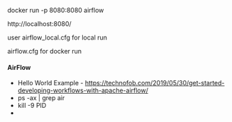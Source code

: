 docker run -p 8080:8080 airflow 

http://localhost:8080/

user airflow_local.cfg for local run

airflow.cfg for docker run



#### AirFlow

* Hello World Example - https://technofob.com/2019/05/30/get-started-developing-workflows-with-apache-airflow/
* ps -ax | grep air
* kill -9 PID
* 